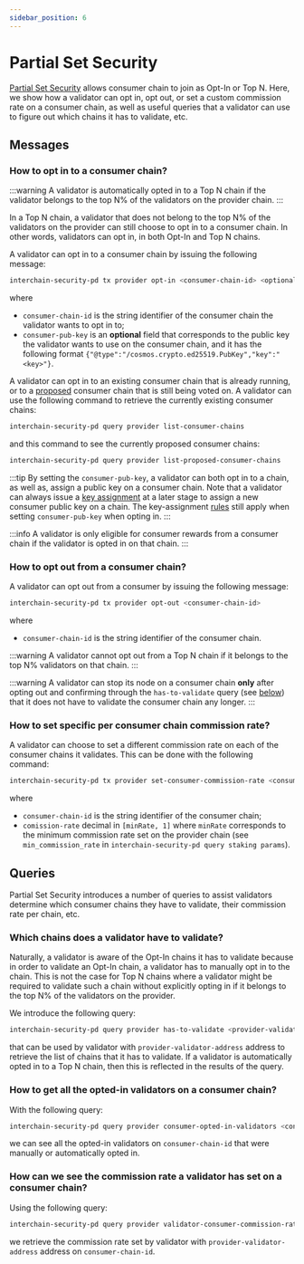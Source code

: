 ```yaml
---
sidebar_position: 6
---
```


# Partial Set Security
[Partial Set Security](../features/partial-set-security.md) allows consumer chain to join as Opt-In or Top N.
Here, we show how a validator can opt in, opt out, or set a custom commission rate on a consumer chain, as well
as useful queries that a validator can use to figure out which chains it has to validate, etc.

## Messages
### How to opt in to a consumer chain?

:::warning
A validator is automatically opted in to a Top N chain if the validator belongs to the top N% of the validators on the provider chain.
:::

In a Top N chain, a validator that does not belong to the top N% of the validators on the provider can still choose
to opt in to a consumer chain. In other words, validators can opt in, in both Opt-In and Top N chains.

A validator can opt in to a consumer chain by issuing the following message:
```bash
interchain-security-pd tx provider opt-in <consumer-chain-id> <optional consumer-pub-key>
```

where
- `consumer-chain-id` is the string identifier of the consumer chain the validator wants to opt in to;
- `consumer-pub-key` is an **optional** field that corresponds to the public key the validator wants to use on the
consumer chain, and it has the following format `{"@type":"/cosmos.crypto.ed25519.PubKey","key":"<key>"}`.

A validator can opt in to an existing consumer chain that is already running, or to a [proposed](../features/proposals.md)
consumer chain that is still being voted on. A validator can use the following command to retrieve the currently existing
consumer chains:
```bash
interchain-security-pd query provider list-consumer-chains
```
and this command to see the currently proposed consumer chains:
```bash
interchain-security-pd query provider list-proposed-consumer-chains
```


:::tip
By setting the `consumer-pub-key`, a validator can both opt in to a chain, as well as, assign a
public key on a consumer chain. Note that a validator can always issue a [key assignment](../features/key-assignment.md)
at a later stage to assign a new consumer public key on a chain. The key-assignment [rules](../features/key-assignment.md#rules)
still apply when setting `consumer-pub-key` when opting in.
:::

:::info
A validator is only eligible for consumer rewards from a consumer chain if the validator is opted in on that chain.
:::

### How to opt out from a consumer chain?
A validator can opt out from a consumer by issuing the following message:

```bash
interchain-security-pd tx provider opt-out <consumer-chain-id>
```
where
- `consumer-chain-id` is the string identifier of the consumer chain.

:::warning
A validator cannot opt out from a Top N chain if it belongs to the top N% validators on that chain.
:::

:::warning
A validator can stop its node on a consumer chain **only** after opting out and confirming through the `has-to-validate`
query (see [below](./partial-set-security-for-validators.md#which-chains-does-a-validator-have-to-validate)) that it does
not have to validate the consumer chain any longer.
:::


### How to set specific per consumer chain commission rate?
A validator can choose to set a different commission rate on each of the consumer chains it validates.
This can be done with the following command:
```bash
interchain-security-pd tx provider set-consumer-commission-rate <consumer-chain-id> <commission-rate>
```
where

- `consumer-chain-id` is the string identifier of the consumer chain;
- `comission-rate` decimal in `[minRate, 1]` where `minRate` corresponds to the minimum commission rate set on the
provider chain (see `min_commission_rate` in `interchain-security-pd query staking params`).


## Queries
Partial Set Security introduces a number of queries to assist validators determine which consumer chains they have to
validate, their commission rate per chain, etc.

### Which chains does a validator have to validate?
Naturally, a validator is aware of the Opt-In chains it has to validate because in order to validate an Opt-In chain,
a validator has to manually opt in to the chain. This is not the case for Top N chains where a validator might be required
to validate such a chain without explicitly opting in if it belongs to the top N% of the validators on the provider.

We introduce the following query:
```bash
interchain-security-pd query provider has-to-validate <provider-validator-address>
```
that can be used by validator with `provider-validator-address` address to retrieve the list of chains that it has to validate.
If a validator is automatically opted in to a Top N chain, then this is reflected in the results of the query.


### How to get all the opted-in validators on a consumer chain?
With the following query:
```bash
interchain-security-pd query provider consumer-opted-in-validators <consumer-chain-id>
```
we can see all the opted-in validators on `consumer-chain-id` that were manually or automatically opted in.

### How can we see the commission rate a validator has set on a consumer chain?
Using the following query:
```bash
interchain-security-pd query provider validator-consumer-commission-rate <consumer-chain-id> <provider-validator-address>
```
we retrieve the commission rate set by validator with `provider-validator-address` address on `consumer-chain-id`.